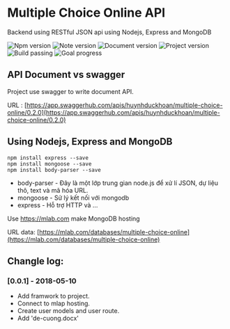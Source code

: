 # Multiple Choice Online API
Backend using RESTful JSON api using Nodejs, Express and MongoDB

![Npm version](https://img.shields.io/badge/npm-v5.6.0-blue.svg)
![Note version](https://img.shields.io/badge/node-v10.1.0-blue.svg)
![Document version](https://img.shields.io/badge/docs%20version-v0.2.0-blue.svg)
![Project version](https://img.shields.io/badge/project%20version-v0.0.0-blue.svg)
![Build passing](https://img.shields.io/badge/build-passing-brightgreen.svg)
![Goal progress](https://img.shields.io/badge/goal%20progress%3A-3%25-red.svg)

## API Document vs swagger
Project use swagger to write document API. 

URL : [https://app.swaggerhub.com/apis/huynhduckhoan/multiple-choice-online/0.2.0](https://app.swaggerhub.com/apis/huynhduckhoan/multiple-choice-online/0.2.0)

## Using Nodejs, Express and MongoDB


```
npm install express --save
npm install mongoose --save
npm install body-parser --save
```
<!-- npm install cookie-parser --save
npm install multer --save -->
* body-parser - Đây là một lớp trung gian node.js để xử lí JSON, dự liệu thô, text và mã hóa URL.
* mongoose - Sử lý kết nối với mongodb
* express - Hỗ trợ HTTP và ...
<!-- * cookie-parser- Chuyển đổi header của Cookie và phân bố đến các req.cookies -->
<!-- * multer - Đây là một thành phần trung gian trong node.js để xử lí phần multipart/form-data. -->

Use https://mlab.com make MongoDB hosting

URL data: [https://mlab.com/databases/multiple-choice-online](https://mlab.com/databases/multiple-choice-online)

## Changle log:
### [0.0.1] - 2018-05-10
- Add framwork to project.
- Connect to mlap hosting.
- Create user models and user route.
- Add 'de-cuong.docx'

